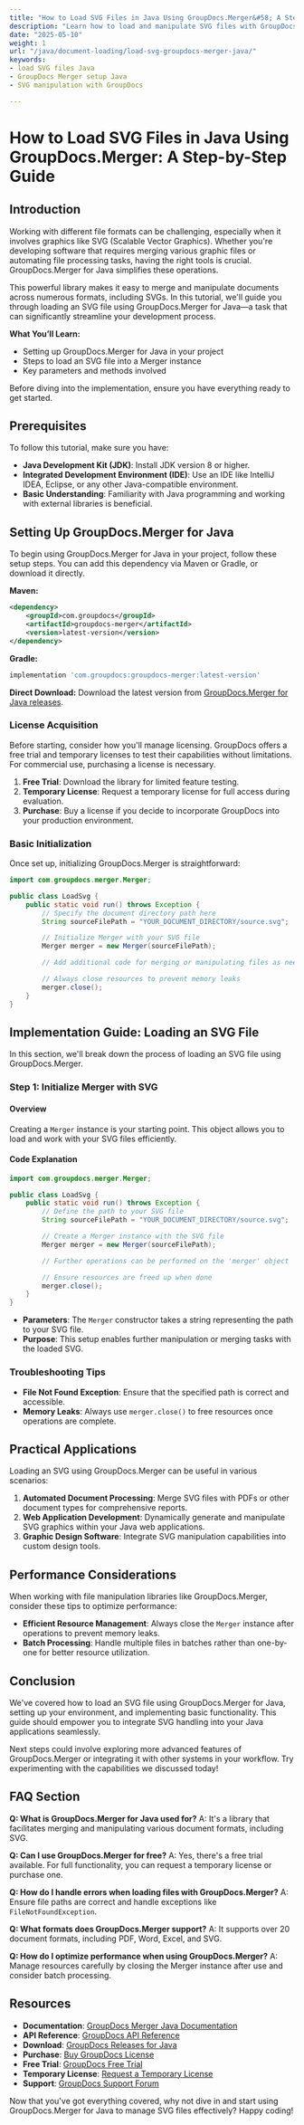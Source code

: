 ```yaml
---
title: "How to Load SVG Files in Java Using GroupDocs.Merger&#58; A Step-by-Step Guide"
description: "Learn how to load and manipulate SVG files with GroupDocs.Merger for Java. This guide covers setup, implementation, and best practices."
date: "2025-05-10"
weight: 1
url: "/java/document-loading/load-svg-groupdocs-merger-java/"
keywords:
- load SVG files Java
- GroupDocs Merger setup Java
- SVG manipulation with GroupDocs

---
```



# How to Load SVG Files in Java Using GroupDocs.Merger: A Step-by-Step Guide

## Introduction

Working with different file formats can be challenging, especially when it involves graphics like SVG (Scalable Vector Graphics). Whether you're developing software that requires merging various graphic files or automating file processing tasks, having the right tools is crucial. GroupDocs.Merger for Java simplifies these operations.

This powerful library makes it easy to merge and manipulate documents across numerous formats, including SVGs. In this tutorial, we'll guide you through loading an SVG file using GroupDocs.Merger for Java—a task that can significantly streamline your development process.

**What You’ll Learn:**
- Setting up GroupDocs.Merger for Java in your project
- Steps to load an SVG file into a Merger instance
- Key parameters and methods involved

Before diving into the implementation, ensure you have everything ready to get started.

## Prerequisites

To follow this tutorial, make sure you have:
- **Java Development Kit (JDK)**: Install JDK version 8 or higher.
- **Integrated Development Environment (IDE)**: Use an IDE like IntelliJ IDEA, Eclipse, or any other Java-compatible environment.
- **Basic Understanding**: Familiarity with Java programming and working with external libraries is beneficial.

## Setting Up GroupDocs.Merger for Java

To begin using GroupDocs.Merger for Java in your project, follow these setup steps. You can add this dependency via Maven or Gradle, or download it directly.

**Maven:**

```xml
<dependency>
    <groupId>com.groupdocs</groupId>
    <artifactId>groupdocs-merger</artifactId>
    <version>latest-version</version>
</dependency>
```

**Gradle:**

```gradle
implementation 'com.groupdocs:groupdocs-merger:latest-version'
```

**Direct Download:**
Download the latest version from [GroupDocs.Merger for Java releases](https://releases.groupdocs.com/merger/java/).

### License Acquisition

Before starting, consider how you'll manage licensing. GroupDocs offers a free trial and temporary licenses to test their capabilities without limitations. For commercial use, purchasing a license is necessary.

1. **Free Trial**: Download the library for limited feature testing.
2. **Temporary License**: Request a temporary license for full access during evaluation.
3. **Purchase**: Buy a license if you decide to incorporate GroupDocs into your production environment.

### Basic Initialization

Once set up, initializing GroupDocs.Merger is straightforward:

```java
import com.groupdocs.merger.Merger;

public class LoadSvg {
    public static void run() throws Exception {
        // Specify the document directory path here
        String sourceFilePath = "YOUR_DOCUMENT_DIRECTORY/source.svg";

        // Initialize Merger with your SVG file
        Merger merger = new Merger(sourceFilePath);

        // Add additional code for merging or manipulating files as needed

        // Always close resources to prevent memory leaks
        merger.close();
    }
}
```

## Implementation Guide: Loading an SVG File

In this section, we'll break down the process of loading an SVG file using GroupDocs.Merger.

### Step 1: Initialize Merger with SVG

#### Overview
Creating a `Merger` instance is your starting point. This object allows you to load and work with your SVG files efficiently.

#### Code Explanation

```java
import com.groupdocs.merger.Merger;

public class LoadSvg {
    public static void run() throws Exception {
        // Define the path to your SVG file
        String sourceFilePath = "YOUR_DOCUMENT_DIRECTORY/source.svg";

        // Create a Merger instance with the SVG file
        Merger merger = new Merger(sourceFilePath);

        // Further operations can be performed on the 'merger' object

        // Ensure resources are freed up when done
        merger.close();
    }
}
```

- **Parameters**: The `Merger` constructor takes a string representing the path to your SVG file.
- **Purpose**: This setup enables further manipulation or merging tasks with the loaded SVG.

### Troubleshooting Tips

- **File Not Found Exception**: Ensure that the specified path is correct and accessible.
- **Memory Leaks**: Always use `merger.close()` to free resources once operations are complete.

## Practical Applications

Loading an SVG using GroupDocs.Merger can be useful in various scenarios:

1. **Automated Document Processing**: Merge SVG files with PDFs or other document types for comprehensive reports.
2. **Web Application Development**: Dynamically generate and manipulate SVG graphics within your Java web applications.
3. **Graphic Design Software**: Integrate SVG manipulation capabilities into custom design tools.

## Performance Considerations

When working with file manipulation libraries like GroupDocs.Merger, consider these tips to optimize performance:

- **Efficient Resource Management**: Always close the `Merger` instance after operations to prevent memory leaks.
- **Batch Processing**: Handle multiple files in batches rather than one-by-one for better resource utilization.

## Conclusion

We've covered how to load an SVG file using GroupDocs.Merger for Java, setting up your environment, and implementing basic functionality. This guide should empower you to integrate SVG handling into your Java applications seamlessly.

Next steps could involve exploring more advanced features of GroupDocs.Merger or integrating it with other systems in your workflow. Try experimenting with the capabilities we discussed today!

## FAQ Section

**Q: What is GroupDocs.Merger for Java used for?**
A: It's a library that facilitates merging and manipulating various document formats, including SVG.

**Q: Can I use GroupDocs.Merger for free?**
A: Yes, there's a free trial available. For full functionality, you can request a temporary license or purchase one.

**Q: How do I handle errors when loading files with GroupDocs.Merger?**
A: Ensure file paths are correct and handle exceptions like `FileNotFoundException`.

**Q: What formats does GroupDocs.Merger support?**
A: It supports over 20 document formats, including PDF, Word, Excel, and SVG.

**Q: How do I optimize performance when using GroupDocs.Merger?**
A: Manage resources carefully by closing the Merger instance after use and consider batch processing.

## Resources

- **Documentation**: [GroupDocs Merger Java Documentation](https://docs.groupdocs.com/merger/java/)
- **API Reference**: [GroupDocs API Reference](https://reference.groupdocs.com/merger/java/)
- **Download**: [GroupDocs Releases for Java](https://releases.groupdocs.com/merger/java/)
- **Purchase**: [Buy GroupDocs License](https://purchase.groupdocs.com/buy)
- **Free Trial**: [GroupDocs Free Trial](https://releases.groupdocs.com/merger/java/)
- **Temporary License**: [Request a Temporary License](https://purchase.groupdocs.com/temporary-license/)
- **Support**: [GroupDocs Support Forum](https://forum.groupdocs.com/c/merger/) 

Now that you've got everything covered, why not dive in and start using GroupDocs.Merger for Java to manage SVG files effectively? Happy coding!

